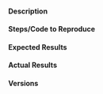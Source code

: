 <!-- Instructions For Filing a Bug: https://github.com/bmcfee/pyrubberband/blob/main/CONTRIBUTING.md#filing-bugs -->

#### Description
<!-- Example: Output length does not match expectation-->

#### Steps/Code to Reproduce
<!--
Example:
```
import pyrubberband

# Generate a random signal and time-stretch it
sr = 22050
y = np.random.randn(5 * sr)

y_stretch = pyrubberband.time_stretch(y, sr, rate=1.5)
```
If the code is too long, feel free to put it in a public gist and link
it in the issue: https://gist.github.com
-->

#### Expected Results
<!-- Example: duration should be 1.5 * 5 * 22050 -->

#### Actual Results
<!-- Please paste or specifically describe the actual output or traceback. -->

#### Versions
<!--
Please run the following snippet and paste the output below.
import platform; print(platform.platform())
import sys; print("Python", sys.version)
import numpy; print("NumPy", numpy.__version__)
import soundfile; print("SoundFile", soundfile.__version__)
-->


<!-- Thanks for contributing! -->
